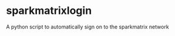 sparkmatrixlogin
================

A python script to automatically sign on to the sparkmatrix network